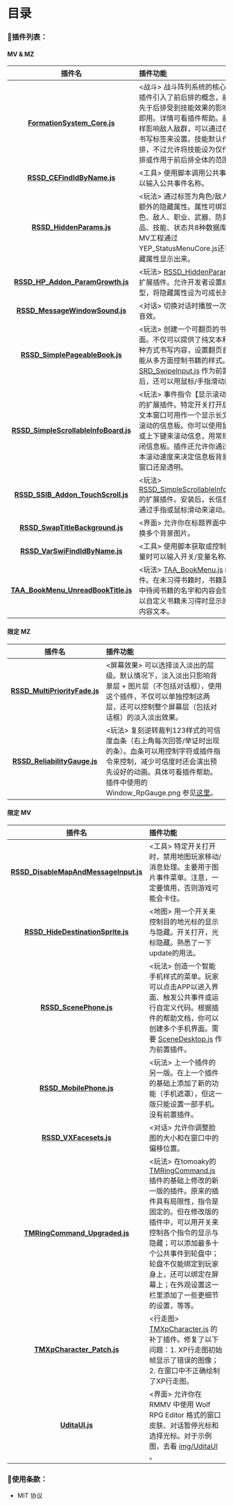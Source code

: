 # 目录
### :notebook:插件列表：
#### MV & MZ
|插件名|插件功能|
|:----:|:-----|
|**[FormationSystem_Core.js](./MVZ/FormationSystem/FormationSystem_Core.js)**|<战斗> 战斗阵列系统的核心插件。插件引入了前后排的概念，前排会优先于后排受到技能效果的影响，即插即用。详情可看插件帮助。前后排同样影响敌人敌群，可以通过在数据库书写标签来设置。技能默认作用于前排，不过允许将技能设为仅作用于后排或作用于前后排全体的范围。|
|**[RSSD_CEFindIdByName.js](./MVZ/RSSD_CEFindIdByName.js)**|<工具> 使用脚本调用公共事件时可以输入公共事件名称。|
|**[RSSD_HiddenParams.js](./MVZ/RSSD_HiddenParams.js)**|<玩法> 通过标签为角色/敌人自定义额外的隐藏属性。属性可绑定在角色、敌人、职业、武器、防具、物品、技能、状态共8种数据库类型，MV工程通过YEP_StatusMenuCore.js还可以将隐藏属性显示出来。|
|**[RSSD_HP_Addon_ParamGrowth.js](./MVZ/RSSD_HP_Addon_ParamGrowth.js)**|<玩法> [RSSD_HiddenParams.js](./MVZ/RSSD_HiddenParams.js) 的扩展插件。允许开发者设置成长类型，将隐藏属性设为可成长的属性。|
|**[RSSD_MessageWindowSound.js](./MVZ/RSSD_MessageWindowSound.js)**|<对话> 切换对话时播放一次指定的音效。|
|**[RSSD_SimplePageableBook.js](./MVZ/RSSD_SimplePageableBook.js)**|<玩法> 创建一个可翻页的书籍界面。不仅可以提供了纯文本和代码两种方式书写内容，设置翻页音效，也能从多方面控制书籍的样式。安装 [SRD_SwipeInput.js](http://sumrndm.site/swipe-input/) 作为前置插件后，还可以用鼠标/手指滑动翻页。|
|**[RSSD_SimpleScrollableInfoBoard.js](./MVZ/RSSD_SimpleScrollableInfoBoard.js)**|<玩法> 事件指令【显示滚动文本】的扩展插件。特定开关打开后，滚动文本窗口可用作一个显示长文章的可滚动的信息板。你可以使用鼠标滚轮或上下键来滚动信息，用常规方法关闭信息板。插件还允许你通过设置文本滚动速度来决定信息板背景类型是窗口还是透明。|
|**[RSSD_SSIB_Addon_TouchScroll.js](./MVZ/RSSD_SSIB_Addon_TouchScroll.js)**|<玩法> [RSSD_SimpleScrollableInfoBoard.js](./MVZ/RSSD_SimpleScrollableInfoBoard.js) 的扩展插件。安装后，长信息板可以通过手指或鼠标滑动来滚动。|
|**[RSSD_SwapTitleBackground.js](./MVZ/RSSD_SwapTitleBackground.js)**|<界面> 允许你在标题界面中动态切换多个背景图片。|
|**[RSSD_VarSwiFindIdByName.js](./MVZ/RSSD_VarSwiFindIdByName.js)**|<工具> 使用脚本获取或控制开关/变量时可以输入开关/变量名称。|
|**[TAA_BookMenu_UnreadBookTitle.js](./MVZ/TAA_BookMenu_UnreadBookTitle.js)**|<玩法> [TAA_BookMenu.js](https://taaspider.itch.io) 的扩展插件。在未习得书籍时，书籍菜单列表中待阅书籍的名字和内容会隐藏。可以自定义书籍未习得时显示的名称和内容文本。|
#### 限定 MZ
|插件名|插件功能|
|:----:|:-----|
|**[RSSD_MultiPriorityFade.js](./MZ/RSSD_MultiPriorityFade.js)**|<屏幕效果> 可以选择淡入淡出的层级。默认情况下，淡入淡出只影响背景层 + 图片层（不包括对话框），使用这个插件，不仅可以单独控制这两层，还可以控制整个屏幕层（包括对话框）的淡入淡出效果。|
|**[RSSD_ReliabilityGauge.js](./MZ/RSSD_ReliabilityGauge.js)**|<玩法> 复刻逆转裁判123样式的可信度血条（右上角每次回答/举证时出现的条）。血条可以用控制字符或插件指令来控制，减少可信度时还会演出预先设好的动画。具体可看插件帮助。插件中使用的 Window_RpGauge.png 参见[这里](./img/RSSD_ReliabilityGauge/Window_RpGauge.png)。|
#### 限定 MV
|插件名|插件功能|
|:----:|:-----|
|**[RSSD_DisableMapAndMessageInput.js](./MV/RSSD_DisableMapAndMessageInput.js)**|<工具> 特定开关打开时，禁用地图玩家移动/消息处理。主要用于图片事件菜单。注意，一定要慎用，否则游戏可能会卡住。|
|**[RSSD_HideDestinationSprite.js](./MV/RSSD_HideDestinationSprite.js)**|<地图> 用一个开关来控制目的地光标的显示与隐藏。开关打开，光标隐藏。熟悉了一下update的用法。|
|**[RSSD_ScenePhone.js](./MV/RSSD_ScenePhone.js)**|<玩法> 创造一个智能手机样式的菜单。玩家可以点击APP以进入界面、触发公共事件或运行自定义代码。根据插件的帮助文档，你可以创建多个手机界面。需要 [SceneDesktop.js](./MV/SceneDesktop.js) 作为前置插件。|
|**[RSSD_MobilePhone.js](./MV/RSSD_MobilePhone.js)**|<玩法> 上一个插件的另一版。在上一个插件的基础上添加了新的功能（手机遮罩），但这一版只能设置一部手机。没有前置插件。|
|**[RSSD_VXFacesets.js](./MV/RSSD_VXFacesets.js)**|<对话> 允许你调整脸图的大小和在窗口中的偏移位置。|
|**[TMRingCommand_Upgraded.js](./MV/TMRingCommand_Upgraded.js)**|<玩法> 在tomoaky的 [TMRingCommand.js](https://github.com/munokura/tomoaky-MV-plugins/blob/master/TMRingCommand.js) 插件的基础上修改的新一版的插件。原来的插件具有局限性，指令是固定的。但在修改版的插件中，可以用开关来控制各个指令的显示与隐藏；可以添加最多十个公共事件到轮盘中；轮盘不仅能绑定到玩家身上，还可以绑定在屏幕上；在外观设置这一栏里添加了一些更细节的设置，等等。|
|**[TMXpCharacter_Patch.js](./MV/TMXpCharacter_Patch.js)**|<行走图> [TMXpCharacter.js](https://github.com/munokura/tomoaky-MV-plugins/blob/master/TMXpCharacter.js) 的补丁插件。修复了以下问题：1. XP行走图初始帧显示了错误的图像；2. 在窗口中不正确绘制了XP行走图。|
|**[UditaUI.js](./MV/UditaUI.js)**|<界面> 允许你在 RMMV 中使用 Wolf RPG Editor 格式的窗口皮肤、对话暂停光标和选择光标。对于示例图，去看 [img/UditaUI](./img/UditaUI/) 。|
### :notebook:使用条款：
- MIT 协议
